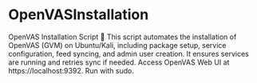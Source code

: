 # OpenVASInstallation
OpenVAS Installation Script 🚀  This script automates the installation of OpenVAS (GVM) on Ubuntu/Kali, including package setup, service configuration, feed syncing, and admin user creation. It ensures services are running and retries sync if needed. Access OpenVAS Web UI at https://localhost:9392. Run with sudo.
